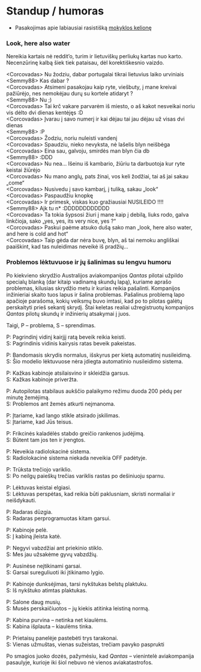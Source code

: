 # Standup / humoras

* Pasakojimas apie labiausiai rasistišką [mokyklos kelionę](https://youtu.be/90XLNQXN_74)

### Look, here also water

Nereikia kartais nė reddit’o, turim ir lietuviškų perliukų kartas nuo karto. Necenzūrinę kalbą šiek tiek pataisau, dėl korektiškesnio vaizdo.

&lt;Corcovadas&gt; Nu žodziu, dabar portugalai tikrai lietuvius laiko urviniais  
&lt;Semmy88&gt; Kas dabar ?  
&lt;Corcovadas&gt; Atsimeni pasakojau kaip ryte, viešbuty, į mane kreivai pažiūrėjo, nes nemokėjau durų su kortele atidaryt ?  
&lt;Semmy88&gt; Nu ;\)  
&lt;Corcovadas&gt; Tai krč vakare parvarėm iš miesto, o aš kakot nesveikai noriu vis dėlto dvi dienas kentėjęs :D  
&lt;Corcovadas&gt; Įvarau į savo numerį ir kai dėjau tai jau dėjau už visas dvi dienas  
&lt;Semmy88&gt; :P  
&lt;Corcovadas&gt; Žodziu, noriu nuleisti vandenį  
&lt;Corcovadas&gt; Spaudziu, nieko nevyksta, nė lašelis blyn neišbėga  
&lt;Corcovadas&gt; Eina sau, galvoju, smirdės man blyn čia db  
&lt;Semmy88&gt; :DDD  
&lt;Corcovadas&gt; Nu nea… Išeinu iš kambario, žiūriu ta darbuotoja kur ryte keistai žiūrėjo  
&lt;Corcovadas&gt; Nu mano anglų, pats žinai, vos keli žodžiai, tai aš jai sakau „come“  
&lt;Corcovadas&gt; Nusivedu į savo kambarį, į tuliką, sakau „look“  
&lt;Corcovadas&gt; Paspaudžiu knopkę  
&lt;Corcovadas&gt; Ir primesk, viskas kuo gražiausiai NUSILEIDO !!!!  
&lt;Semmy88&gt; Ajk tu n\* :DDDDDDDDDDDD  
&lt;Corcovadas&gt; Ta tokia šypsosi žiuri į mane kaip į debilą, liuks rodo, galva linkčioja, sako „yes, yes, its very nice, yes ?“  
&lt;Corcovadas&gt; Paskui paėme atsuko dušą sako man „look, here also water, and here is cold and hot“  
&lt;Corcovadas&gt; Taip gėda dar nėra buvę, blyn, aš tai nemoku angliškai paaiškint, kad tas nuleidimas neveikė iš pradžių…

### Problemos lėktuvuose ir jų šalinimas su lengvu humoru

Po kiekvieno skrydžio Australijos aviakompanijos _Qantas_ pilotai užpildo specialų blanką \(dar kitaip vadinamą skundų lapą\), kuriame aprašo problemas, kilusias skrydžio metu ir kurias reikia pašalinti. Kompanijos inžinieriai skaito tuos lapus ir šalina problemas. Pašalinus problemą lapo apačioje parašoma, kokių veiksmų buvo imtasi, kad po to pilotas galėtų perskaityti prieš sekantį skrydį. Štai keletas realiai užregistruotų kompanijos _Qantas_ pilotų skundų ir inžinierių atsakymai į juos.

Taigi, P – problema, S – sprendimas.

P: Pagrindinį vidinį kairįjį ratą beveik reikia keisti.  
S: Pagrindinis vidinis kairysis ratas beveik pakeistas.

P: Bandomasis skrydis normalus, išskyrus per kietą automatinį nusileidimą.  
S: Šio modelio lėktuvuose nėra įdiegta automatinio nusileidimo sistema.

P: Kažkas kabinoje atsilaisvino ir skleidžia garsus.  
S: Kažkas kabinoje priveržta.

P: Autopilotas stabilaus aukščio palaikymo režimu duoda 200 pėdų per minutę žemėjimą.  
S: Problemos ant žemės atkurti neįmanoma.

P: Įtariame, kad lango stikle atsirado įskilimas.  
S: Įtariame, kad Jūs teisus.

P: Frikcinės kaladėlės stabdo greičio rankenos judėjimą.  
S: Būtent tam jos ten ir įrengtos.

P: Neveikia radiolokacinė sistema.  
S: Radiolokacinė sistema niekada neveikia OFF padėtyje.

P: Trūksta trečiojo variklio.  
S: Po neilgų paieškų trečias variklis rastas po dešiniuoju sparnu.

P: Lėktuvas keistai elgiasi.  
S: Lėktuvas perspėtas, kad reikia būti paklusniam, skristi normaliai ir  
neišdykauti.

P: Radaras dūzgia.  
S: Radaras perprogramuotas kitam garsui.

P: Kabinoje pelė.  
S: Į kabiną įleista katė.

P: Negyvi vabzdžiai ant priekinio stiklo.  
S: Mes jau užsakėme gyvų vabzdžių.

P: Ausinėse neįtikinami garsai.  
S: Garsai sureguliuoti iki įtikinamo lygio.

P: Kabinoje dunksėjimas, tarsi nykštukas belstų plaktuku.  
S: Iš nykštuko atimtas plaktukas.

P: Salone daug musių.  
S: Musės perskaičiuotos – jų kiekis atitinka leistiną normą.

P: Kabina purvina – netinka net kiaulėms.  
S: Kabina išplauta – kiaulėms tinka.

P: Prietaisų panelėje pastebėti trys tarakonai.  
S: Vienas užmuštas, vienas sužeistas, trečiam pavyko pasprukti

Po smagios juoko dozės, pažymėsiu, kad _Qantas_ – vienintelė aviakompanija pasaulyje, kurioje iki šiol nebuvo nė vienos aviakatastrofos.

